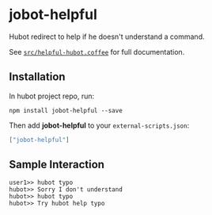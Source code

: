 # jobot-helpful

Hubot redirect to help if he doesn't understand a command.

See [`src/helpful-hubot.coffee`](src/helpful-hubot.coffee) for full documentation.

## Installation

In hubot project repo, run:

`npm install jobot-helpful --save`

Then add **jobot-helpful** to your `external-scripts.json`:

```json
["jobot-helpful"]
```

## Sample Interaction

```
user1>> hubot typo
hubot>> Sorry I don't understand
hubot>> hubot typo
hubot>> Try hubot help typo

```
